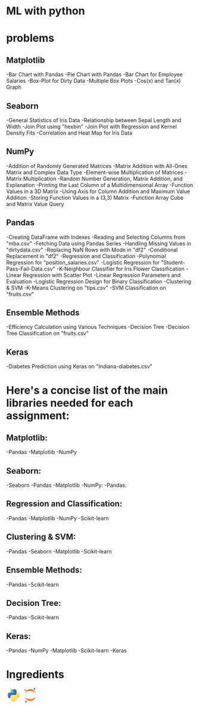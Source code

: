 # ML with python

# problems

## Matplotlib
-Bar Chart with Pandas
-Pie Chart with Pandas
-Bar Chart for Employee Salaries
-Box-Plot for Dirty Data
-Multiple Box Plots
-Cos(x) and Tan(x) Graph

## Seaborn
-General Statistics of Iris Data
-Relationship between Sepal Length and Width
-Join Plot using "hexbin"
-Join Plot with Regression and Kernel Density Fits
-Correlation and Heat Map for Iris Data

## NumPy
-Addition of Randomly Generated Matrices
-Matrix Addition with All-Ones Matrix and Complex Data Type
-Element-wise Multiplication of Matrices
-Matrix Multiplication
-Random Number Generation, Matrix Addition, and Explanation
-Printing the Last Column of a Multidimensional Array
-Function Values in a 3D Matrix
-Using Axis for Column Addition and Maximum Value Addition
-Storing Function Values in a (3,3) Matrix
-Function Array Cube and Matrix Value Query

## Pandas
-Creating DataFrame with Indexes
-Reading and Selecting Columns from "mba.csv"
-Fetching Data using Pandas Series
-Handling Missing Values in "dirtydata.csv"
-Replacing NaN Rows with Mode in "df2"
-Conditional Replacement in "df2"
-Regression and Classification
-Polynomial Regression for "position_salaries.csv"
-Logistic Regression for "Student-Pass-Fail-Data.csv"
-K-Neighbour Classifier for Iris Flower Classification
-Linear Regression with Scatter Plot
-Linear Regression Parameters and Evaluation
-Logistic Regression Design for Binary Classification
-Clustering & SVM
-K-Means Clustering on "tips.csv"
-SVM Classification on "fruits.csv"

## Ensemble Methods
-Efficiency Calculation using Various Techniques
-Decision Tree
-Decision Tree Classification on "fruits.csv"

## Keras
-Diabetes Prediction using Keras on "Indiana-diabetes.csv"


# Here's a concise list of the main libraries needed for each assignment:

## Matplotlib:

-Pandas
-Matplotlib
-NumPy

 ## Seaborn:
 
-Seaborn
-Pandas
-Matplotlib
-NumPy:
-Pandas:


## Regression and Classification:

-Pandas
-Matplotlib
-NumPy
-Scikit-learn

## Clustering & SVM:

-Pandas
-Seaborn
-Matplotlib
-Scikit-learn

## Ensemble Methods:

-Pandas
-Scikit-learn

## Decision Tree:

-Pandas
-Scikit-learn

## Keras:

-Pandas
-NumPy
-Matplotlib
-Scikit-learn
-Keras

# Ingredients
<img src="https://raw.githubusercontent.com/devicons/devicon/master/icons/python/python-original.svg" alt="python" width="40" height="40"/>
<img src="https://raw.githubusercontent.com/devicons/devicon/master/icons/jupyter/jupyter-original.svg" alt="python" width="40" height="40"/>

